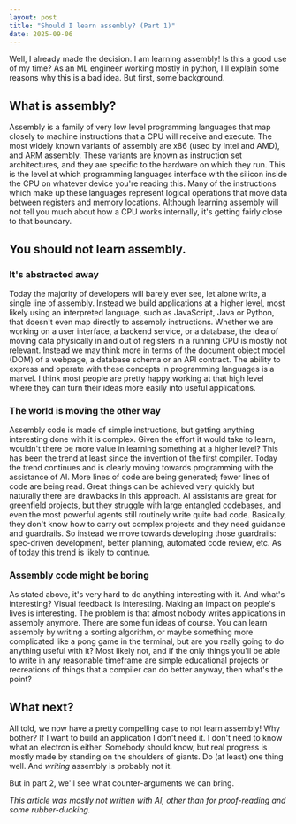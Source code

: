 ```yaml
---
layout: post
title: "Should I learn assembly? (Part 1)"
date: 2025-09-06
---
```


Well, I already made the decision. I am learning assembly! Is this a good use of my time? As an ML engineer working mostly in python, I'll explain some reasons why this is a bad idea. But first, some background.

## What is assembly?

Assembly is a family of very low level programming languages that map closely to machine instructions that a CPU will receive and execute. The most widely known variants of assembly are x86 (used by Intel and AMD), and ARM assembly. These variants are known as instruction set architectures, and they are specific to the hardware on which they run. This is the level at which programming languages interface with the silicon inside the CPU on whatever device you're reading this. Many of the instructions which make up these languages represent logical operations that move data between registers and memory locations. Although learning assembly will not tell you much about how a CPU works internally, it's getting fairly close to that boundary.

## You should not learn assembly.

### It's abstracted away

Today the majority of developers will barely ever see, let alone write, a single line of assembly. Instead we build applications at a higher level, most likely using an interpreted language, such as JavaScript, Java or Python, that doesn't even map directly to assembly instructions. Whether we are working on a user interface, a backend service, or a database, the idea of moving data physically in and out of registers in a running CPU is mostly not relevant. Instead we may think more in terms of the document object model (DOM) of a webpage, a database schema or an API contract. The ability to express and operate with these concepts in programming languages is a marvel. I think most people are pretty happy working at that high level where they can turn their ideas more easily into useful applications.

### The world is moving the other way

Assembly code is made of simple instructions, but getting anything interesting done with it is complex. Given the effort it would take to learn, wouldn't there be more value in learning something at a higher level? This has been the trend at least since the invention of the first compiler. Today the trend continues and is clearly moving towards programming with the assistance of AI. More lines of code are being generated; fewer lines of code are being read. Great things can be achieved very quickly but naturally there are drawbacks in this approach. AI assistants are great for greenfield projects, but they struggle with large entangled codebases, and even the most powerful agents still routinely write quite bad code. Basically, they don't know how to carry out complex projects and they need guidance and guardrails. So instead we move towards developing those guardrails: spec-driven development, better planning, automated code review, etc. As of today this trend is likely to continue.

### Assembly code might be boring

As stated above, it's very hard to do anything interesting with it. And what's interesting? Visual feedback is interesting. Making an impact on people's lives is interesting. The problem is that almost nobody writes applications in assembly anymore. There are some fun ideas of course. You can learn assembly by writing a sorting algorithm, or maybe something more complicated like a pong game in the terminal, but are you really going to do anything useful with it? Most likely not, and if the only things you'll be able to write in any reasonable timeframe are simple educational projects or recreations of things that a compiler can do better anyway, then what's the point?

## What next?

All told, we now have a pretty compelling case to not learn assembly! Why bother? If I want to build an application I don't need it. I don't need to know what an electron is either. Somebody should know, but real progress is mostly made by standing on the shoulders of giants. Do (at least) one thing well. And _writing_ assembly is probably not it.

But in part 2, we'll see what counter-arguments we can bring. 

*This article was mostly not written with AI, other than for proof-reading and some rubber-ducking.*
